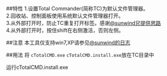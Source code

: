 ##特性
1.设置Total Commander(简称TC)为默认文件管理器。   
2.回收站、控制面板使用系统默认文件管理器打开。   
3.从外部打开时，防止TC重复打开标签。感谢[@sunwind兄提供思路](http://blog.csdn.net/liuyukuan/article/details/8493882)   
4.从外部打开时，按住shift在右侧激活，否则左侧。   

##注意
本工具仅支持win7,XP请参见[@sunwind的日志](http://blog.csdn.net/liuyukuan/article/details/8493882)

##用法
将 `cTotalCMD.exe` `cTotalCMD.install.exe`放在TC目录中

运行cTotalCMD.install.exe
